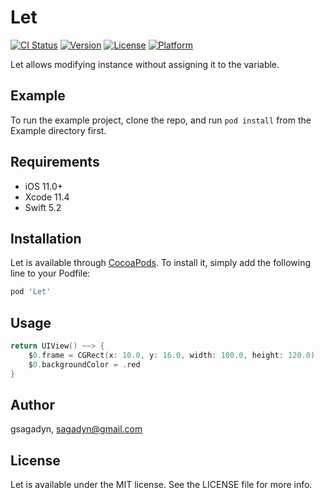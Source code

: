 # Let

[![CI Status](https://img.shields.io/travis/gsagadyn/Let.svg?style=flat)](https://travis-ci.org/gsagadyn/Let)
[![Version](https://img.shields.io/cocoapods/v/Let.svg?style=flat)](https://cocoapods.org/pods/Let)
[![License](https://img.shields.io/cocoapods/l/Let.svg?style=flat)](https://cocoapods.org/pods/Let)
[![Platform](https://img.shields.io/cocoapods/p/Let.svg?style=flat)](https://cocoapods.org/pods/Let)

Let allows modifying instance without assigning it to the variable.

## Example

To run the example project, clone the repo, and run `pod install` from the Example directory first.

## Requirements

- iOS 11.0+
- Xcode 11.4
- Swift 5.2

## Installation

Let is available through [CocoaPods](https://cocoapods.org). To install
it, simply add the following line to your Podfile:

```ruby
pod 'Let'
```

## Usage

```swift
return UIView() ~~> {
    $0.frame = CGRect(x: 10.0, y: 16.0, width: 100.0, height: 120.0)
    $0.backgroundColor = .red
}
```

## Author

gsagadyn, sagadyn@gmail.com

## License

Let is available under the MIT license. See the LICENSE file for more info.
